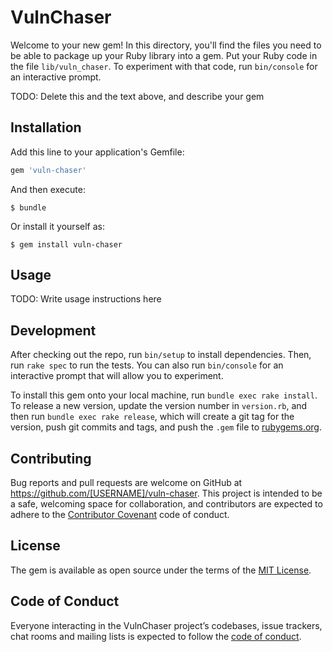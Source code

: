 # VulnChaser

Welcome to your new gem! In this directory, you'll find the files you need to be able to package up your Ruby library into a gem. Put your Ruby code in the file `lib/vuln_chaser`. To experiment with that code, run `bin/console` for an interactive prompt.

TODO: Delete this and the text above, and describe your gem

## Installation

Add this line to your application's Gemfile:

```ruby
gem 'vuln-chaser'
```

And then execute:

    $ bundle

Or install it yourself as:

    $ gem install vuln-chaser

## Usage

TODO: Write usage instructions here

## Development

After checking out the repo, run `bin/setup` to install dependencies. Then, run `rake spec` to run the tests. You can also run `bin/console` for an interactive prompt that will allow you to experiment.

To install this gem onto your local machine, run `bundle exec rake install`. To release a new version, update the version number in `version.rb`, and then run `bundle exec rake release`, which will create a git tag for the version, push git commits and tags, and push the `.gem` file to [rubygems.org](https://rubygems.org).

## Contributing

Bug reports and pull requests are welcome on GitHub at https://github.com/[USERNAME]/vuln-chaser. This project is intended to be a safe, welcoming space for collaboration, and contributors are expected to adhere to the [Contributor Covenant](http://contributor-covenant.org) code of conduct.

## License

The gem is available as open source under the terms of the [MIT License](https://opensource.org/licenses/MIT).

## Code of Conduct

Everyone interacting in the VulnChaser project’s codebases, issue trackers, chat rooms and mailing lists is expected to follow the [code of conduct](https://github.com/[USERNAME]/vuln-chaser/blob/master/CODE_OF_CONDUCT.md).
